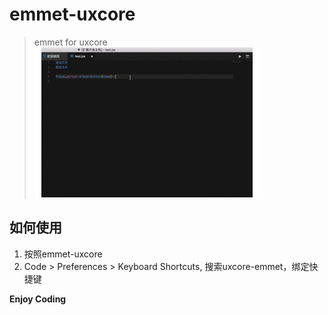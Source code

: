 # emmet-uxcore 

> emmet for uxcore 
![emmet-uxcore](./uxcore.gif)

## 如何使用
1. 按照emmet-uxcore
2. Code > Preferences > Keyboard Shortcuts, 搜索uxcore-emmet，绑定快捷键

**Enjoy Coding**